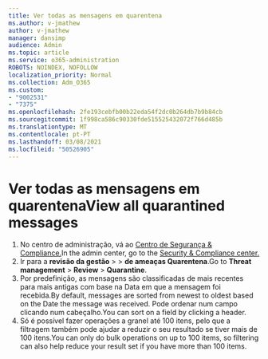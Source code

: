 ```yaml
---
title: Ver todas as mensagens em quarentena
ms.author: v-jmathew
author: v-jmathew
manager: dansimp
audience: Admin
ms.topic: article
ms.service: o365-administration
ROBOTS: NOINDEX, NOFOLLOW
localization_priority: Normal
ms.collection: Adm_O365
ms.custom:
- "9002531"
- "7375"
ms.openlocfilehash: 2fe193cebfb00b22eda54f2dc0b264db7b9b84cb
ms.sourcegitcommit: 1f998ca586c90330fde515525432072f766d485b
ms.translationtype: MT
ms.contentlocale: pt-PT
ms.lasthandoff: 03/08/2021
ms.locfileid: "50526905"
---
```

# <a name="view-all-quarantined-messages"></a><span data-ttu-id="c7c2c-102">Ver todas as mensagens em quarentena</span><span class="sxs-lookup"><span data-stu-id="c7c2c-102">View all quarantined messages</span></span>

1. <span data-ttu-id="c7c2c-103">No centro de administração, vá ao [Centro de Segurança & Compliance.](https://go.microsoft.com/fwlink/p/?linkid=2077143)</span><span class="sxs-lookup"><span data-stu-id="c7c2c-103">In the admin center, go to the [Security & Compliance center.](https://go.microsoft.com/fwlink/p/?linkid=2077143)</span></span>
2. <span data-ttu-id="c7c2c-104">Ir para a **revisão da gestão**  >    >  **de ameaças Quarentena**.</span><span class="sxs-lookup"><span data-stu-id="c7c2c-104">Go to **Threat management** > **Review** > **Quarantine**.</span></span>
3. <span data-ttu-id="c7c2c-105">Por predefinição, as mensagens são classificadas de mais recentes para mais antigas com base na Data em que a mensagem foi recebida.</span><span class="sxs-lookup"><span data-stu-id="c7c2c-105">By default, messages are sorted from newest to oldest based on the Date the message was received.</span></span> <span data-ttu-id="c7c2c-106">Pode ordenar num campo clicando num cabeçalho.</span><span class="sxs-lookup"><span data-stu-id="c7c2c-106">You can sort on a field by clicking a header.</span></span>
4. <span data-ttu-id="c7c2c-107">Só é possível fazer operações a granel até 100 itens, pelo que a filtragem também pode ajudar a reduzir o seu resultado se tiver mais de 100 itens.</span><span class="sxs-lookup"><span data-stu-id="c7c2c-107">You can only do bulk operations on up to 100 items, so filtering can also help reduce your result set if you have more than 100 items.</span></span>
